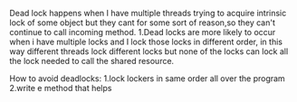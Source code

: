 Dead lock happens when I have multiple threads trying to acquire intrinsic lock of some object but they cant
for some sort of reason,so they can't continue to call incoming method.
1.Dead locks are more likely to occur when i have multiple locks and I lock those locks in different order,
in this way different threads lock different locks but none of the locks can lock all the lock needed to call the shared resource.


How to avoid deadlocks:
1.lock lockers in same order all over the program
2.write e method that helps